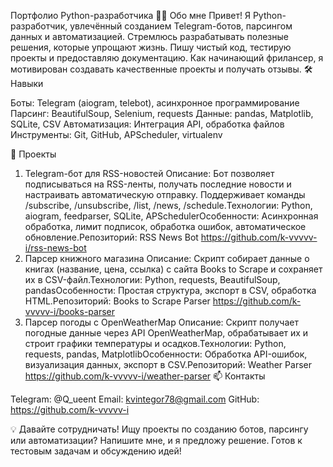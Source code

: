 Портфолио Python-разработчика
👨‍💻 Обо мне
Привет! Я Python-разработчик, увлечённый созданием Telegram-ботов, парсингом данных и автоматизацией. Стремлюсь разрабатывать полезные решения, которые упрощают жизнь. Пишу чистый код, тестирую проекты и предоставляю документацию. Как начинающий фрилансер, я мотивирован создавать качественные проекты и получать отзывы.
🛠 Навыки

Боты: Telegram (aiogram, telebot), асинхронное программирование
Парсинг: BeautifulSoup, Selenium, requests
Данные: pandas, Matplotlib, SQLite, CSV
Автоматизация: Интеграция API, обработка файлов
Инструменты: Git, GitHub, APScheduler, virtualenv

🚀 Проекты
1. Telegram-бот для RSS-новостей
Описание: Бот позволяет подписываться на RSS-ленты, получать последние новости и настраивать автоматическую отправку. Поддерживает команды /subscribe, /unsubscribe, /list, /news, /schedule.Технологии: Python, aiogram, feedparser, SQLite, APSchedulerОсобенности: Асинхронная обработка, лимит подписок, обработка ошибок, автоматическое обновление.Репозиторий: RSS News Bot https://github.com/k-vvvvv-i/rss-news-bot
2. Парсер книжного магазина
Описание: Скрипт собирает данные о книгах (название, цена, ссылка) с сайта Books to Scrape и сохраняет их в CSV-файл.Технологии: Python, requests, BeautifulSoup, pandasОсобенности: Простая структура, экспорт в CSV, обработка HTML.Репозиторий: Books to Scrape Parser https://github.com/k-vvvvv-i/books-parser
3. Парсер погоды с OpenWeatherMap
Описание: Скрипт получает погодные данные через API OpenWeatherMap, обрабатывает их и строит графики температуры и осадков.Технологии: Python, requests, pandas, MatplotlibОсобенности: Обработка API-ошибок, визуализация данных, экспорт в CSV.Репозиторий: Weather Parser https://github.com/k-vvvvv-i/weather-parser
📫 Контакты

Telegram: @Q_ueent
Email: kvintegor78@gmail.com
GitHub: https://github.com/k-vvvvv-i

💡 Давайте сотрудничать!
Ищу проекты по созданию ботов, парсингу или автоматизации? Напишите мне, и я предложу решение. Готов к тестовым задачам и обсуждению идей!
